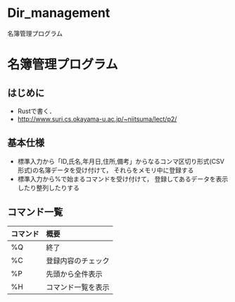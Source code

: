 # Dir_management
名簿管理プログラム
# 名簿管理プログラム
## はじめに
+ Rustで書く．
+ http://www.suri.cs.okayama-u.ac.jp/~niitsuma/lect/p2/

## 基本仕様
+ 標準入力から「ID,氏名,年月日,住所,備考」からなるコンマ区切り形式(CSV形式)の名簿データを受け付けて， それらをメモリ中に登録する
+ 標準入力から%で始まるコマンドを受け付けて， 登録してあるデータを表示したり整列したりする

## コマンド一覧
| コマンド | 概要 |
|:-----------|:------------|
| %Q | 終了 | This |
| %C | 登録内容のチェック |
| %P | 先頭から全件表示 | 
| %H | コマンド一覧を表示 |

